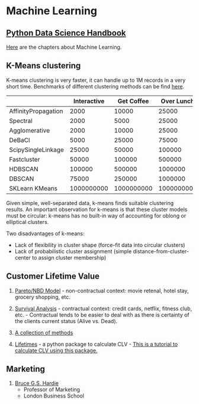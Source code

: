 Machine Learning
==========

## [Python Data Science Handbook](https://jakevdp.github.io/PythonDataScienceHandbook/)

[Here](https://jakevdp.github.io/PythonDataScienceHandbook/05.00-machine-learning.html) are the chapters about Machine Learning.

## K-Means clustering

K-means clustering is very faster, it can handle up to 1M records in a very short time. Benchmarks of different clustering methods can be find [here](http://hdbscan.readthedocs.io/en/latest/performance_and_scalability.html).

|	| Interactive|	Get Coffee|	Over Lunch|	Overnight|
|---|---|---|---|---|
|AffinityPropagation|	2000|	10000|	25000|	100000|
|Spectral|	2000|	5000|	25000|	75000|
|Agglomerative|	2000|	10000|	25000|	100000|
|DeBaCl|	5000|	25000|	75000|	250000|
|ScipySingleLinkage|	25000|	50000|	100000|	250000|
|Fastcluster|	50000|	100000|	500000|	1000000|
|HDBSCAN|	100000|	500000|	1000000|	5000000|
|DBSCAN|	75000|	250000|	1000000|	2500000|
|SKLearn KMeans|	1000000000|	1000000000|	1000000000|	1000000000|

Given simple, well-separated data, k-means finds suitable clustering results. An important observation for k-means is that these cluster models must be circular: k-means has no built-in way of accounting for oblong or elliptical clusters.

Two disadvantages of k-means:
  - Lack of flexibility in cluster shape (force-fit data into circular clusters) 
  - Lack of probabilistic cluster assignment (simple distance-from-cluster-center to assign cluster membership) 

## Customer Lifetime Value

  1. [Pareto/NBD Model](https://www.datascience.com/blog/intro-to-predictive-modeling-for-customer-lifetime-value)
    - non-contractual context: movie retenal, hotel stay, grocery shopping, etc.

  2. [Survival Analysis](https://www.youtube.com/watch?v=lBijo0WhwYM)
    - contractual context: credit cards, netflix, fitness club, etc. 
    - Contractual tends to be easier to deal with as there is certainty of the clients current status (Alive vs. Dead).

  3. [A collection of methods](http://srepho.github.io/CLV/CLV)
 
  4. [Lifetimes](https://github.com/CamDavidsonPilon/lifetimes)
    - a python package to calculate CLV
    - [This is a tutorial to calculate CLV using this package.](https://www.internetrix.com.au/blog/how-to-model-customer-lifetime-value/)
 
## Marketing

  1. [Bruce G.S. Hardie](http://www.brucehardie.com/talks.html)  
     - Professor of Marketing  
     - London Business School
